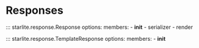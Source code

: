 # Responses

::: starlite.response.Response
    options:
        members:
            - __init__
            - serializer
            - render

::: starlite.response.TemplateResponse
    options:
        members:
            - __init__
